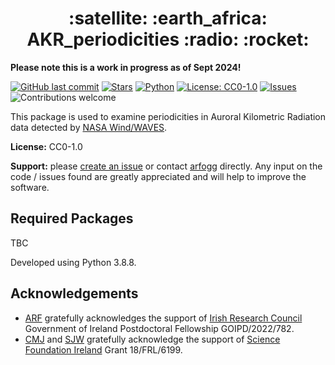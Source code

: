 <h1 align="center">:satellite: :earth_africa: AKR_periodicities :radio: :rocket: </h1> 

**Please note this is a work in progress as of Sept 2024!**

[![GitHub last commit](https://img.shields.io/github/last-commit/arfogg/AKR_periodicities)](#)
[![Stars](https://img.shields.io/github/stars/arfogg/AKR_periodicities?style=social&color=%23FFB31A)](#)
[![Python](https://img.shields.io/badge/Python-3776AB?logo=python&logoColor=fff)](https://www.python.org/)
[![License: CC0-1.0](https://img.shields.io/badge/License-CC0_1.0-lightgrey.svg)](http://creativecommons.org/publicdomain/zero/1.0/)
[![Issues](https://img.shields.io/github/issues/arfogg/AKR_periodicities.svg)](https://github.com/arfogg/AKR_periodicities/issues)
![Contributions welcome](https://img.shields.io/badge/contributions-welcome-orange.svg)

This package is used to examine periodicities in Auroral Kilometric Radiation data detected by [NASA Wind/WAVES](https://wind.nasa.gov/).

**License:** CC0-1.0

**Support:** please [create an issue](https://github.com/arfogg/AKR_periodicities/issues) or contact [arfogg](https://github.com/arfogg) directly. Any input on the code / issues found are greatly appreciated and will help to improve the software.

## Required Packages

TBC

Developed using Python 3.8.8. 


## Acknowledgements

* [ARF](https://github.com/arfogg) gratefully acknowledges the support of [Irish Research Council](https://research.ie/) Government of Ireland Postdoctoral Fellowship GOIPD/2022/782.
* [CMJ](https://github.com/caitrionajackman) and [SJW](https://github.com/08walkersj) gratefully acknowledge the support of [Science Foundation Ireland](https://www.sfi.ie/) Grant 18/FRL/6199.
